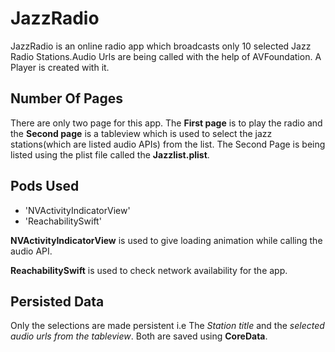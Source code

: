 # JazzRadio
JazzRadio is an online radio app which broadcasts only 10 selected Jazz Radio Stations.Audio Urls are being called with the help of AVFoundation. A Player is created with it.

## Number Of Pages

There are only two page for this app. The **First page** is to play the radio and
the **Second page** is a tableview which is used to select the jazz stations(which are listed audio APIs) from the list.
The Second Page is being listed using the plist file called the **Jazzlist.plist**.

## Pods Used
- 'NVActivityIndicatorView'
- 'ReachabilitySwift'

**NVActivityIndicatorView** is used to give  loading animation while calling the audio API.

**ReachabilitySwift** is used to check network availability for the app.

## Persisted Data

Only the selections are made persistent i.e The _Station title_ and the _selected audio urls from the tableview_.
Both are saved using **CoreData**.
